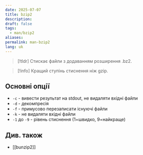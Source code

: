 ```yaml
---
date: 2025-07-07
title: bzip2
description: 
draft: false
tags:
  - man/bzip2
aliases: 
permalink: man-bzip2
lang: uk
---
```


> [!tldr]
> Стискає файли з додаванням розширення .bz2.
> 

> [!info] Кращий ступінь стиснення ніж gzip.

## Основні опції

- `-c` - вивести результат на stdout, не видаляти вхідні файли
- `-d` - декомпресія
- `-f` - примусово перезаписати існуючі файли
- `-k` - не видаляти вхідні файли
- `-1` до `-9` - рівень стиснення (1=швидко, 9=найкраще)
## Див. також

- [[bunzip2]]